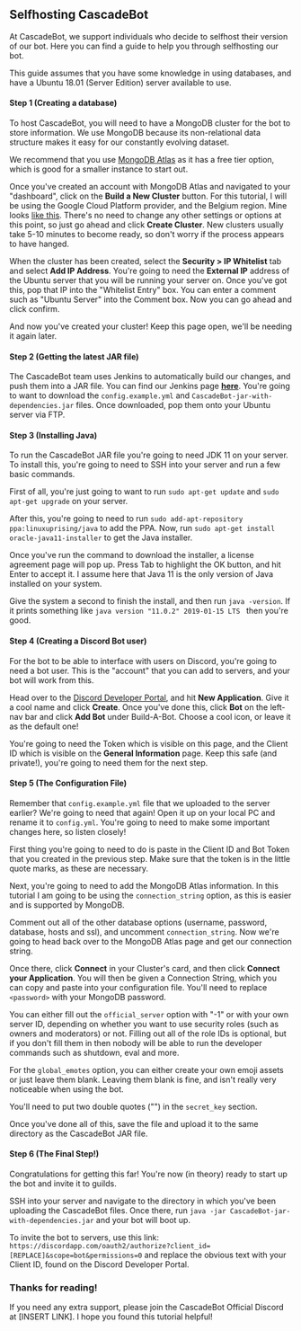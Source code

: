 ## Selfhosting CascadeBot

At CascadeBot, we support individuals who decide to selfhost their version of our bot. Here you can find a guide to help you through selfhosting our bot.

This guide assumes that you have some knowledge in using databases, and have a Ubuntu 18.01 (Server Edition) server available to use.

#### Step 1 (Creating a database)

To host CascadeBot, you will need to have a MongoDB cluster for the bot to store information. We use MongoDB because its non-relational data structure makes it easy for our constantly evolving dataset.

We recommend that you use [MongoDB Atlas](https://www.mongodb.com/cloud/atlas) as it has a free tier option, which is good for a smaller instance to start out.

Once you've created an account with MongoDB Atlas and navigated to your "dashboard", click on the **Build a New Cluster** button. For this tutorial, I will be using the Google Cloud Platform provider, and the Belgium region. Mine looks [like this](images/database1.png). There's no need to change any other settings or options at this point, so just go ahead and click **Create Cluster**. New clusters usually take 5-10 minutes to become ready, so don't worry if the process appears to have hanged.

When the cluster has been created, select the **Security > IP Whitelist** tab and select **Add IP Address**. You're going to need the __External IP__ address of the Ubuntu server that you will be running your server on. Once you've got this, pop that IP into the "Whitelist Entry" box. You can enter a comment such as "Ubuntu Server" into the Comment box. Now you can go ahead and click confirm.

And now you've created your cluster! Keep this page open, we'll be needing it again later.

#### Step 2 (Getting the latest JAR file)

The CascadeBot team uses Jenkins to automatically build our changes, and push them into a JAR file. You can find our Jenkins page [**here**](https://jenkins.weeryan17.com/job/Cascade%20Bot/). You're going to want to download the `config.example.yml` and `CascadeBot-jar-with-dependencies.jar` files. Once downloaded, pop them onto your Ubuntu server via FTP.

#### Step 3 (Installing Java)

To run the CascadeBot JAR file you're going to need JDK 11 on your server. To install this, you're going to need to SSH into your server and run a few basic commands. 

First of all, you're just going to want to run `sudo apt-get update` and `sudo apt-get upgrade` on your server.

After this, you're going to need to run `sudo add-apt-repository ppa:linuxuprising/java` to add the PPA. Now, run `sudo apt-get install oracle-java11-installer` to get the Java installer.

Once you've run the command to download the installer, a license agreement page will pop up. Press Tab to highlight the OK button, and hit Enter to accept it. I assume here that Java 11 is the only version of Java installed on your system.

Give the system a second to finish the install, and then run `java -version`. If it prints something like `java version "11.0.2" 2019-01-15 LTS
` then you're good.

#### Step 4 (Creating a Discord Bot user)

For the bot to be able to interface with users on Discord, you're going to need a bot user. This is the "account" that you can add to servers, and your bot will work from this.

Head over to the [Discord Developer Portal](https://discordapp.com/developers/applications/), and hit **New Application**. Give it a cool name and click **Create**. Once you've done this, click **Bot** on the left-nav bar and click **Add Bot** under Build-A-Bot. Choose a cool icon, or leave it as the default one!

You're going to need the Token which is visible on this page, and the Client ID which is visible on the **General Information** page. Keep this safe (and private!), you're going to need them for the next step.

#### Step 5 (The Configuration File)

Remember that `config.example.yml` file that we uploaded to the server earlier? We're going to need that again! Open it up on your local PC and rename it to `config.yml`. You're going to need to make some important changes here, so listen closely!

First thing you're going to need to do is paste in the Client ID and Bot Token that you created in the previous step. Make sure that the token is in the little quote marks, as these are necessary.

Next, you're going to need to add the MongoDB Atlas information. In this tutorial I am going to be using the `connection_string` option, as this is easier and is supported by MongoDB.

Comment out all of the other database options (username, password, database, hosts and ssl), and uncomment `connection_string`. Now we're going to head back over to the MongoDB Atlas page and get our connection string.

Once there, click **Connect** in your Cluster's card, and then click **Connect your Application**. You will then be given a Connection String, which you can copy and paste into your configuration file. You'll need to replace `<password>` with your MongoDB password.

You can either fill out the `official_server` option with "-1" or with your own server ID, depending on whether you want to use security roles (such as owners and moderators) or not. Filling out all of the role IDs is optional, but if you don't fill them in then nobody will be able to run the developer commands such as shutdown, eval and more.

For the `global_emotes` option, you can either create your own emoji assets or just leave them blank. Leaving them blank is fine, and isn't really very noticeable when using the bot.

You'll need to put two double quotes ("") in the `secret_key` section.

Once you've done all of this, save the file and upload it to the same directory as the CascadeBot JAR file.

#### Step 6 (The Final Step!)

Congratulations for getting this far! You're now (in theory) ready to start up the bot and invite it to guilds. 

SSH into your server and navigate to the directory in which you've been uploading the CascadeBot files. Once there, run `java -jar CascadeBot-jar-with-dependencies.jar` and your bot will boot up.

To invite the bot to servers, use this link: `https://discordapp.com/oauth2/authorize?client_id=[REPLACE]&scope=bot&permissions=0` and replace the obvious text with your Client ID, found on the Discord Developer Portal.

### Thanks for reading!

If you need any extra support, please join the CascadeBot Official Discord at [INSERT LINK]. I hope you found this tutorial helpful!
